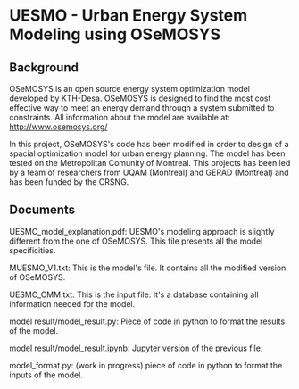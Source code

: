 # UESMO - Urban Energy System Modeling using OSeMOSYS

## Background

OSeMOSYS is an open source energy system optimization model developed by KTH-Desa. OSeMOSYS is designed to find the most cost effective way to meet an energy demand through a system submitted to constraints. All information about the model are available at: http://www.osemosys.org/ 

In this project, OSeMOSYS's code has been modified in order to design of a spacial optimization model for urban energy planning. The model has been tested on the Metropolitan Comunity of Montreal. This projects has been led by a team of researchers from UQAM (Montreal) and GERAD (Montreal) and has been funded by the CRSNG.

## Documents

UESMO_model_explanation.pdf: UESMO's modeling approach is slightly different from the one of OSeMOSYS. This file presents all the model specificities.  

MUESMO_V1.txt: This is the model's file. It contains all the modified version of OSeMOSYS.

UESMO_CMM.txt: This is the input file. It's a database containing all information needed for the model. 

model result/model_result.py: Piece of code in python to format the results of the model.

model result/model_result.ipynb: Jupyter version of the previous file. 

model_format.py: (work in progress) piece of code in python to format the inputs of the model. 

